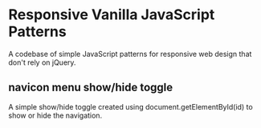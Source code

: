 # Responsive Vanilla JavaScript Patterns

A codebase of simple JavaScript patterns for responsive web design that don't rely on jQuery.

## navicon menu show/hide toggle

A simple show/hide toggle created using document.getElementById(id) to show or hide the navigation.